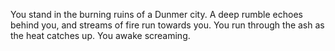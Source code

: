 You stand in the burning ruins of a Dunmer city. A deep rumble echoes behind you, and streams of fire run towards you. You run through the ash as the heat catches up.
You awake screaming.
